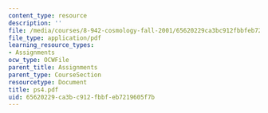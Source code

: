 ```yaml
---
content_type: resource
description: ''
file: /media/courses/8-942-cosmology-fall-2001/65620229ca3bc912fbbfeb7219605f7b_ps4.pdf
file_type: application/pdf
learning_resource_types:
- Assignments
ocw_type: OCWFile
parent_title: Assignments
parent_type: CourseSection
resourcetype: Document
title: ps4.pdf
uid: 65620229-ca3b-c912-fbbf-eb7219605f7b
---
```

